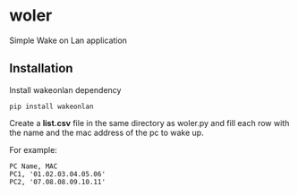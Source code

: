 # woler
Simple Wake on Lan application

## Installation

Install wakeonlan dependency

    pip install wakeonlan

Create a **list.csv** file in the same directory as woler.py and fill each row with the name and the mac address of the pc to wake up.

For example:

    PC Name, MAC
    PC1, '01.02.03.04.05.06'
    PC2, '07.08.08.09.10.11'